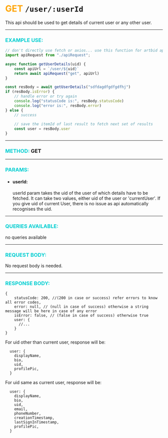 # <span style="color: orange">GET</span> `/user/:userId`

This api should be used to get details of current user or any other user.

------------------

### <span style="color: #00CED1">EXAMPLE USE:</span>

```javascript
// don't directly use fetch or axios... use this function for artbid api request.
import apiRequest from "./apiRequest"; 

async function getUserDetails(uid) {
    const apiUrl = `/user/${uid}`
    return await apiRequest("get", apiUrl)
}

const resBody = await getUserDetails("sdfdagdfgdfgdfhj")
if (resBody.isError) {
    // handle error or try again
    console.log("statusCode is:", resBody.statusCode)
    console.log("error is:", resBody.error)
} else {
    // success
    
    // save the itemId of last result to fetch next set of results
    const user = resBody.user
}
```

-------------------

### <span style="color: #00CED1">METHOD:</span> **GET**

-------------

### <span style="color: #00CED1">PARAMS:</span>
- #### userId:<br>
  userId param takes the uid of the user of which details have to be fetched. It can take two values, either uid of the user or 'currentUser'. If you give uid of current User, there is no issue as api automatically recognises the uid.

-----------------

### <span style="color: #00CED1">QUERIES AVAILABLE:</span>
no queries available

---------------

### <span style="color: #00CED1">REQUEST BODY:</span>

No request body is needed.

----------------

### <span style="color: #00CED1">RESPONSE BODY:</span>

```json5
{
    statusCode: 200, //(200 in case or success) refer errors to know all error codes,
    error: null, // (null in case of success) otherwise a string message will be here in case of any error
    isError: false, // (false in case of success) otherwise true
    user: {
      //...
    }
}
```

For uid other than current user, response will be:
```
  user: {
    displayName,
    bio,
    uid,
    profilePic,
  }

```

For uid same as current user, response will be:

```
  user: {
    displayName,
    bio,
    uid,
    email,
    phoneNumber,
    creationTimestamp,
    lastSignInTimestamp,
    profilePic,
  }

```